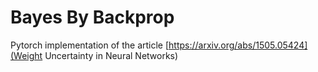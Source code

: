 # Bayes By Backprop

Pytorch implementation of the article [https://arxiv.org/abs/1505.05424](Weight Uncertainty in Neural Networks)
